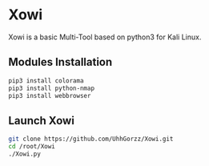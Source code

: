 # Xowi

Xowi is a basic Multi-Tool based on python3 for Kali Linux.

## Modules Installation

```bash
pip3 install colorama
pip3 install python-nmap
pip3 install webbrowser
```

## Launch Xowi

```bash
git clone https://github.com/UhhGorzz/Xowi.git
cd /root/Xowi
./Xowi.py
```
